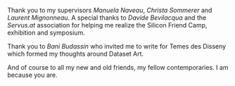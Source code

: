 

Thank you to my supervisors *Manuela Naveau*, *Christa Sommerer* and *Laurent Mignonneau*.
A special thanks to *Davide Bevilacqua* and the *Servus.at* association for helping me realize the Silicon Friend Camp, exhibition and symposium.

Thank you to *Bani Budassin* who invited me to write for Temes des Disseny which formed my thoughts around Dataset Art. 

And of course to all my new and old friends, my fellow contemporaries.
I am because you are.
